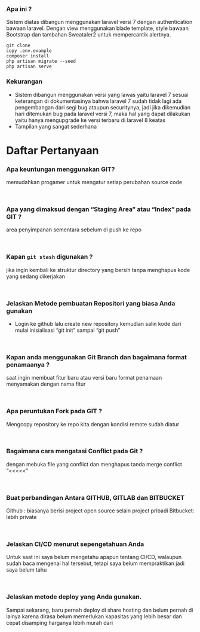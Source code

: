 

### Apa ini ?  
Sistem diatas dibangun menggunakan laravel versi 7 dengan authentication bawaan laravel. Dengan view menggunakan blade template, style bawaan Bootstrap dan tambahan Sweataler2 untuk mempercantik alertnya.  
  
```
git clone 
copy .env.example
composer install 
php artisan migrate --seed
php artisan serve
```

### Kekurangan  
- Sistem dibangun menggunakan versi yang lawas yaitu laravel 7 sesuai keterangan di dokumentasinya bahwa laravel 7 sudah tidak lagi ada pengembangan dari segi bug ataupun securitynya, jadi jika dikemudian hari ditemukan bug pada laravel versi 7, maka hal yang dapat dilakukan yaitu hanya mengupgrade ke versi terbaru di laravel 8 keatas
- Tampilan yang sangat sederhana
  
  
# Daftar Pertanyaan

### Apa keuntungan menggunakan GIT?  
memudahkan progamer untuk mengatur setiap perubahan source code  

<br>

### Apa yang dimaksud dengan “Staging Area” atau “Index” pada GIT ?  
area penyimpanan sementara sebelum di push ke repo  
  
<br>

### Kapan `git stash` digunakan ?
  
jika ingin kembali ke struktur directory yang bersih tanpa menghapus kode yang sedang dikerjakan  
  
<br>

### Jelaskan Metode pembuatan Repositori yang biasa Anda gunakan  
- Login ke github lalu create new repository
kemudian salin kode dari mulai inisialisasi “git init” sampai “git push”

<br>
  
### Kapan anda menggunakan Git Branch dan bagaimana format penamaanya ?  
saat ingin membuat fitur baru atau versi baru
format penamaan menyamakan dengan nama fitur  

<br>

### Apa peruntukan Fork pada GIT ?  
Mengcopy repository ke repo kita dengan kondisi remote sudah diatur
  
<br>
  
### Bagaimana cara mengatasi Conflict pada Git ?
dengan mebuka file yang conflict dan menghapus tanda merge conflict “<<<<<”  
  
<br>

### Buat perbandingan Antara GITHUB, GITLAB dan BITBUCKET
  
Github : biasanya berisi project open source selain project pribadi
Bitbucket: lebih private
  
<br>
  
### Jelaskan CI/CD menurut sepengetahuan Anda  
Untuk saat ini saya belum mengetahu apapun tentang CI/CD, walaupun sudah baca mengenai hal tersebut, tetapi saya belum mempraktikan jadi saya belum tahu  
  
<br>

### Jelaskan metode deploy yang Anda gunakan.
  
Sampai sekarang, baru pernah deploy di share hosting dan belum pernah di lainya
karena dirasa belum memerlukan kapasitas yang lebih besar dan cepat disamping harganya lebih murah dari